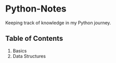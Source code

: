 # Python-Notes
Keeping track of knowledge in my Python journey.

## Table of Contents
1. Basics
2. Data Structures
